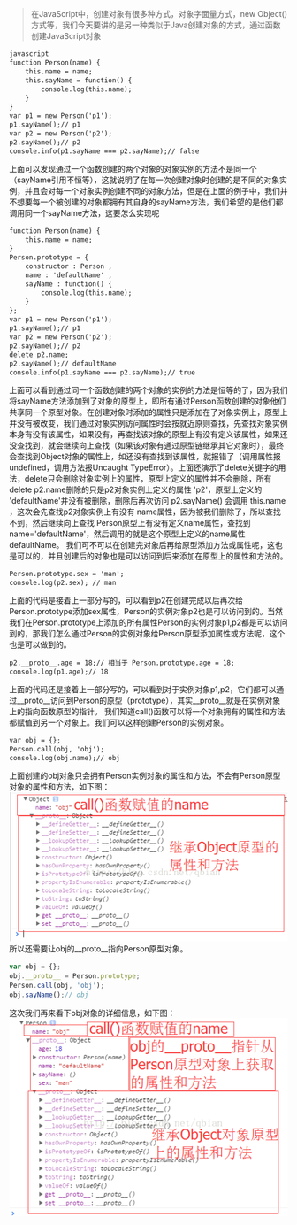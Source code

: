 > 在JavaScript中，创建对象有很多种方式，对象字面量方式，new Object()方式等，我们今天要讲的是另一种类似于Java创建对象的方式，通过函数创建JavaScript对象

```
javascript
function Person(name) {
    this.name = name;
    this.sayName = function() {
        console.log(this.name);
    }
}
var p1 = new Person('p1');
p1.sayName();// p1
var p2 = new Person('p2');
p2.sayName();// p2
console.info(p1.sayName === p2.sayName);// false
```
 上面可以发现通过一个函数创建的两个对象的对象实例的方法不是同一个（sayName引用不恒等），这就说明了在每一次创建对象时创建的是不同的对象实例，并且会对每一个对象实例创建不同的对象方法，但是在上面的例子中，我们并不想要每一个被创建的对象都拥有其自身的sayName方法，我们希望的是他们都调用同一个sayName方法，这要怎么实现呢
```
function Person(name) {
    this.name = name;
}
Person.prototype = {
    constructor : Person ,
    name : 'defaultName' ,
    sayName : function() {
        console.log(this.name);
    }
};
var p1 = new Person('p1');
p1.sayName();// p1
var p2 = new Person('p2');
p2.sayName();// p2
delete p2.name;
p2.sayName();// defaultName
console.info(p1.sayName === p2.sayName);// true
```
 上面可以看到通过同一个函数创建的两个对象的实例的方法是恒等的了，因为我们将sayName方法添加到了对象的原型上，即所有通过Person函数创建的对象他们共享同一个原型对象。在创建对象时添加的属性只是添加在了对象实例上，原型上并没有被改变，我们通过对象实例访问属性时会按就近原则查找，先查找对象实例本身有没有该属性，如果没有，再查找该对象的原型上有没有定义该属性，如果还没查找到，就会继续向上查找（如果该对象有通过原型链继承其它对象时），最终会查找到Object对象的属性上，如还没有查找到该属性，就报错了（调用属性报undefined，调用方法报Uncaught TypeError）。上面还演示了delete关键字的用法，delete只会删除对象实例上的属性，原型上定义的属性并不会删除，所有delete p2.name删除的只是p2对象实例上定义的属性 'p2'，原型上定义的 'defaultName'并没有被删除，删除后再次访问 p2.sayName() 会调用 this.name ，这次会先查找p2对象实例上有没有 name属性，因为被我们删除了，所以查找不到，然后继续向上查找 Person原型上有没有定义name属性，查找到 name='defaultName'，然后调用的就是这个原型上定义的name属性defaultName。
 我们可不可以在创建完对象后再给原型添加方法或属性呢，这也是可以的，并且创建后的对象也是可以访问到后来添加在原型上的属性和方法的。

```
Person.prototype.sex = 'man';
console.log(p2.sex); // man
```
 上面的代码是接着上一部分写的，可以看到p2在创建完成以后再次给Person.prototype添加sex属性，Person的实例对象p2也是可以访问到的。当然我们在Person.prototype上添加的所有属性Person的实例对象p1,p2都是可以访问到的，那我们怎么通过Person的实例对象给Person原型添加属性或方法呢，这个也是可以做到的。
```
p2.__proto__.age = 18;// 相当于 Person.prototype.age = 18;
console.log(p1.age);// 18
```
 上面的代码还是接着上一部分写的，可以看到对于实例对象p1,p2，它们都可以通过__proto__访问到Person的原型（prototype），其实__proto__就是在实例对象上的指向函数原型的指针。
 我们知道call()函数可以将一个对象拥有的属性和方法都赋值到另一个对象上。我们可以这样创建Person的实例对象。
```
var obj = {};
Person.call(obj, 'obj');
console.log(obj.name);// obj
```
上面创建的obj对象只会拥有Person实例对象的属性和方法，不会有Person原型对象的属性和方法，如下图：
![call函数创建的对象](https://raw.githubusercontent.com/Qbian61/Qbian61.github.io/master/resource/js/call%E5%87%BD%E6%95%B0%E5%88%9B%E5%BB%BA%E7%9A%84%E5%AF%B9%E8%B1%A1.png)
所以还需要让obj的__proto__指向Person原型对象。
````javascript
var obj = {};
obj.__proto__ = Person.prototype;
Person.call(obj, 'obj');
obj.sayName();// obj
````
这次我们再来看下obj对象的详细信息，如下图：
![将原型赋值给对象的proto](https://raw.githubusercontent.com/Qbian61/Qbian61.github.io/master/resource/js/%E5%B0%86%E5%8E%9F%E5%9E%8B%E8%B5%8B%E5%80%BC%E7%BB%99%E5%AF%B9%E8%B1%A1%E7%9A%84proto.png)